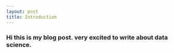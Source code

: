 ```yaml
---
layout: post
title: Introduction
---
```


### Hi this is my blog post. very excited to write about data science.